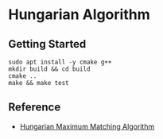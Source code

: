 # Hungarian Algorithm

## Getting Started
```
sudo apt install -y cmake g++
mkdir build && cd build
cmake ..
make && make test
```

## Reference
* [Hungarian Maximum Matching Algorithm](https://supermemi.tistory.com/158)

